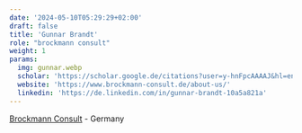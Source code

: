 ```yaml
---
date: '2024-05-10T05:29:29+02:00'
draft: false
title: 'Gunnar Brandt'
role: "brockmann consult"
weight: 1
params:
  img: gunnar.webp
  scholar: 'https://scholar.google.de/citations?user=y-hnFpcAAAAJ&hl=en'
  website: 'https://www.brockmann-consult.de/about-us/'
  linkedin: 'https://de.linkedin.com/in/gunnar-brandt-10a5a821a'
---
```


[Brockmann Consult](https://www.brockmann-consult.de/) - Germany
